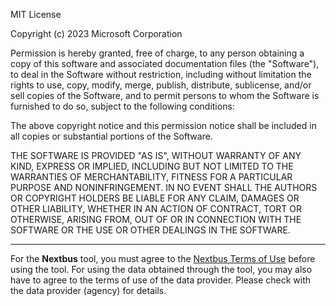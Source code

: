 MIT License

Copyright (c) 2023 Microsoft Corporation

Permission is hereby granted, free of charge, to any person obtaining a copy
of this software and associated documentation files (the "Software"), to deal
in the Software without restriction, including without limitation the rights
to use, copy, modify, merge, publish, distribute, sublicense, and/or sell
copies of the Software, and to permit persons to whom the Software is
furnished to do so, subject to the following conditions:

The above copyright notice and this permission notice shall be included in all
copies or substantial portions of the Software.

THE SOFTWARE IS PROVIDED "AS IS", WITHOUT WARRANTY OF ANY KIND, EXPRESS OR
IMPLIED, INCLUDING BUT NOT LIMITED TO THE WARRANTIES OF MERCHANTABILITY,
FITNESS FOR A PARTICULAR PURPOSE AND NONINFRINGEMENT. IN NO EVENT SHALL THE
AUTHORS OR COPYRIGHT HOLDERS BE LIABLE FOR ANY CLAIM, DAMAGES OR OTHER
LIABILITY, WHETHER IN AN ACTION OF CONTRACT, TORT OR OTHERWISE, ARISING FROM,
OUT OF OR IN CONNECTION WITH THE SOFTWARE OR THE USE OR OTHER DEALINGS IN THE
SOFTWARE.

--- 

For the **Nextbus** tool, you must agree to the [Nextbus Terms of Use](https://www.nextbus.com/xmlFeedDocs/NextBusXMLFeed.pdf) 
before using the tool. 
For using the data obtained through the tool, you may also have to agree to the terms of use of 
the data provider. Please check with the data provider (agency) for details.